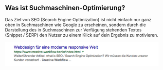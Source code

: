 ## Was ist Suchmaschinen-Optimierung?

Das Ziel von SEO (Search Engine Optimization) ist nicht einfach nur ganz oben in Suchmaschinen wie Google zu erscheinen, sondern durch die Darstellung des in Suchmaschinen zur Verfügung stehenden Textes (Snippet / SERP) den Nutzer zu einem Klick auf dein Ergebnis zu motivieren.

![image](./assets/serp.png)
